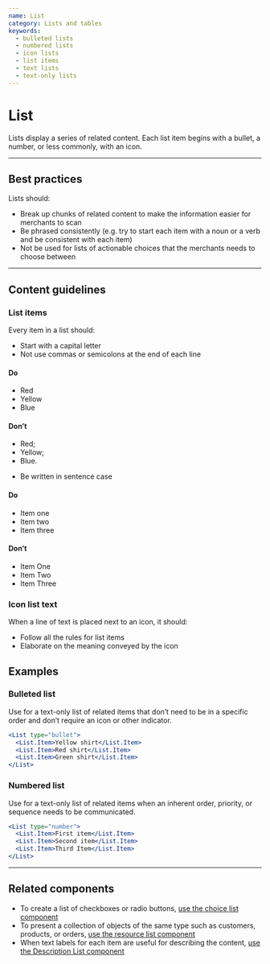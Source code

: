 ```yaml
---
name: List
category: Lists and tables
keywords:
  - bulleted lists
  - numbered lists
  - icon lists
  - list items
  - text lists
  - text-only lists
---
```


# List

Lists display a series of related content. Each list item begins with a
bullet, a number, or less commonly, with an icon.

---

## Best practices

Lists should:

- Break up chunks of related content to make the information easier for
  merchants to scan
- Be phrased consistently (e.g. try to start each item with a noun or a
  verb and be consistent with each item)
- Not be used for lists of actionable choices that the merchants needs to choose between

---

## Content guidelines

### List items

Every item in a list should:

- Start with a capital letter
- Not use commas or semicolons at the end of each line

<!-- usagelist -->

#### Do

- Red
- Yellow
- Blue

#### Don’t

- Red;
- Yellow;
- Blue.

<!-- end -->

- Be written in sentence case

<!-- usagelist -->

#### Do

- Item one
- Item two
- Item three

#### Don’t

- Item One
- Item Two
- Item Three

<!-- end -->

### Icon list text

When a line of text is placed next to an icon, it should:

- Follow all the rules for list items
- Elaborate on the meaning conveyed by the icon

## Examples

### Bulleted list

Use for a text-only list of related items that don’t need to be in a specific order and don’t require an icon or other indicator.

```jsx
<List type="bullet">
  <List.Item>Yellow shirt</List.Item>
  <List.Item>Red shirt</List.Item>
  <List.Item>Green shirt</List.Item>
</List>
```

### Numbered list

Use for a text-only list of related items when an inherent order, priority, or sequence needs to be communicated.

```jsx
<List type="number">
  <List.Item>First item</List.Item>
  <List.Item>Second item</List.Item>
  <List.Item>Third Item</List.Item>
</List>
```

---

## Related components

- To create a list of checkboxes or radio buttons, [use the choice list component](/components/forms/choice-list)
- To present a collection of objects of the same type such as customers, products, or orders, [use the resource list component](/components/lists-and-tables/resource-list)
- When text labels for each item are useful for describing the content, [use the Description List component](/components/lists-and-tables/description-list)
